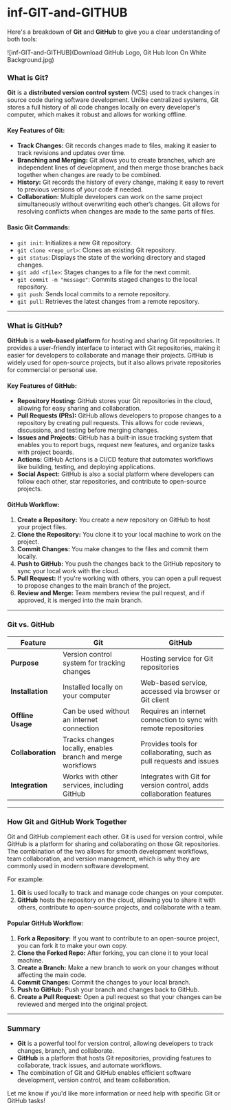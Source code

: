 # inf-GIT-and-GITHUB
Here's a breakdown of **Git** and **GitHub** to give you a clear understanding of both tools:

![inf-GIT-and-GITHUB](Download GitHub Logo, Git Hub Icon On White Background.jpg)

### **What is Git?**

**Git** is a **distributed version control system** (VCS) used to track changes in source code during software development. Unlike centralized systems, Git stores a full history of all code changes locally on every developer's computer, which makes it robust and allows for working offline.

#### **Key Features of Git:**
- **Track Changes:** Git records changes made to files, making it easier to track revisions and updates over time.
- **Branching and Merging:** Git allows you to create branches, which are independent lines of development, and then merge those branches back together when changes are ready to be combined.
- **History:** Git records the history of every change, making it easy to revert to previous versions of your code if needed.
- **Collaboration:** Multiple developers can work on the same project simultaneously without overwriting each other’s changes. Git allows for resolving conflicts when changes are made to the same parts of files.

#### **Basic Git Commands:**
- `git init`: Initializes a new Git repository.
- `git clone <repo_url>`: Clones an existing Git repository.
- `git status`: Displays the state of the working directory and staged changes.
- `git add <file>`: Stages changes to a file for the next commit.
- `git commit -m "message"`: Commits staged changes to the local repository.
- `git push`: Sends local commits to a remote repository.
- `git pull`: Retrieves the latest changes from a remote repository.

---

### **What is GitHub?**

**GitHub** is a **web-based platform** for hosting and sharing Git repositories. It provides a user-friendly interface to interact with Git repositories, making it easier for developers to collaborate and manage their projects. GitHub is widely used for open-source projects, but it also allows private repositories for commercial or personal use.

#### **Key Features of GitHub:**
- **Repository Hosting:** GitHub stores your Git repositories in the cloud, allowing for easy sharing and collaboration.
- **Pull Requests (PRs):** GitHub allows developers to propose changes to a repository by creating pull requests. This allows for code reviews, discussions, and testing before merging changes.
- **Issues and Projects:** GitHub has a built-in issue tracking system that enables you to report bugs, request new features, and organize tasks with project boards.
- **Actions:** GitHub Actions is a CI/CD feature that automates workflows like building, testing, and deploying applications.
- **Social Aspect:** GitHub is also a social platform where developers can follow each other, star repositories, and contribute to open-source projects.

#### **GitHub Workflow:**
1. **Create a Repository:** You create a new repository on GitHub to host your project files.
2. **Clone the Repository:** You clone it to your local machine to work on the project.
3. **Commit Changes:** You make changes to the files and commit them locally.
4. **Push to GitHub:** You push the changes back to the GitHub repository to sync your local work with the cloud.
5. **Pull Request:** If you're working with others, you can open a pull request to propose changes to the main branch of the project.
6. **Review and Merge:** Team members review the pull request, and if approved, it is merged into the main branch.

---

### **Git vs. GitHub**

| Feature                     | Git                                      | GitHub                                  |
|-----------------------------|------------------------------------------|-----------------------------------------|
| **Purpose**                 | Version control system for tracking changes | Hosting service for Git repositories    |
| **Installation**            | Installed locally on your computer       | Web-based service, accessed via browser or Git client |
| **Offline Usage**           | Can be used without an internet connection | Requires an internet connection to sync with remote repositories |
| **Collaboration**           | Tracks changes locally, enables branch and merge workflows | Provides tools for collaborating, such as pull requests and issues |
| **Integration**             | Works with other services, including GitHub | Integrates with Git for version control, adds collaboration features |

---

### **How Git and GitHub Work Together**

Git and GitHub complement each other. Git is used for version control, while GitHub is a platform for sharing and collaborating on those Git repositories. The combination of the two allows for smooth development workflows, team collaboration, and version management, which is why they are commonly used in modern software development.

For example:
1. **Git** is used locally to track and manage code changes on your computer.
2. **GitHub** hosts the repository on the cloud, allowing you to share it with others, contribute to open-source projects, and collaborate with a team.

#### **Popular GitHub Workflow:**
1. **Fork a Repository:** If you want to contribute to an open-source project, you can fork it to make your own copy.
2. **Clone the Forked Repo:** After forking, you can clone it to your local machine.
3. **Create a Branch:** Make a new branch to work on your changes without affecting the main code.
4. **Commit Changes:** Commit the changes to your local branch.
5. **Push to GitHub:** Push your branch and changes back to GitHub.
6. **Create a Pull Request:** Open a pull request so that your changes can be reviewed and merged into the original project.

---

### **Summary**

- **Git** is a powerful tool for version control, allowing developers to track changes, branch, and collaborate.
- **GitHub** is a platform that hosts Git repositories, providing features to collaborate, track issues, and automate workflows.
- The combination of Git and GitHub enables efficient software development, version control, and team collaboration.

Let me know if you'd like more information or need help with specific Git or GitHub tasks!
